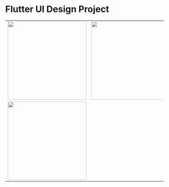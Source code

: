 # Flutter UI Design Project

<table> 
   <tr>
     <td><img width="250px" src="https://github.com/pulabethmage/Ui-Tutorials-Features/assets/87483405/0307220c-f7ef-44c9-b273-4eaad6725906"/></td> 
     <td><img width="250px" src="https://github.com/pulabethmage/Ui-Tutorials-Features/assets/87483405/e0ea6ed8-f4e2-4285-bf3b-9e185d511cb3"/></td>
     <td><img width="250px" src="https://github.com/pulabethmage/Ui-Tutorials-Features/assets/87483405/ecbad8ef-7eec-4a54-97a9-d2b6d3c0377b"/></td>
  
  </tr> 
 <tr>
     <td><img width="250px" src="https://github.com/pulabethmage/Ui-Tutorials-Features/assets/87483405/191b3b3e-69ff-43e6-90e0-d08e8f4737bf"/></td> 
   
  
  </tr>
</table>
